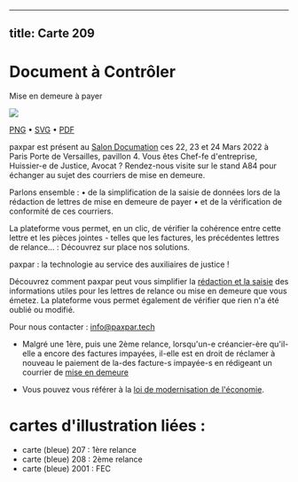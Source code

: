 
---
title: Carte 209
---

# Document à Contrôler

Mise en demeure à payer


![](https://media.paxpar.tech/ludi/card_209_recto.png)

[PNG](https://media.paxpar.tech/ludi/card_209_recto.png) • [SVG](https://media.paxpar.tech/ludi/card_209_recto.svg) • [PDF](https://media.paxpar.tech/ludi/card_209_recto.pdf)

paxpar est présent au [Salon Documation](https://www.documation.fr/info_societe/527/paxpartech.html) ces 22, 23 et 24 Mars 2022 à Paris Porte de Versailles, pavillon 4. Vous êtes Chef-fe d'entreprise, Huissier-e de Justice, Avocat ? Rendez-nous visite sur le stand A84 pour échanger au sujet des courriers de mise en demeure.

Parlons ensemble :
  • de la simplification de la saisie de données lors de la rédaction de lettres de mise en demeure de payer 
  • et de la vérification de conformité de ces courriers. 


La plateforme vous permet, en un clic, de vérifier la cohérence entre cette lettre et les pièces jointes - telles que les factures, les précédentes lettres de relance... : Découvrez sur place nos solutions.

paxpar : la technologie au service des auxiliaires de justice !

Découvrez comment paxpar peut vous simplifier la [rédaction et la saisie](https://youtu.be/iElnViPmgxg) des informations utiles pour les lettres de relance ou mise en demeure que vous émetez. La plateforme vous permet également de vérifier que rien n'a été oublié ou modifié.

Pour nous contacter : info@paxpar.tech

- Malgré une 1ère, puis une 2ème relance, lorsqu'un-e créancier-ère qu'il-elle a encore des factures impayées, il-elle est en droit de réclamer à nouveau le paiement de la-des facture-s impayée-s en rédigeant un courrier de [mise en demeure](https://www.legalstart.fr/fiches-pratiques/recouvrement/mise-en-demeure-definition/)

- Vous pouvez vous référer à la [loi de modernisation de l'économie](https://www.legifrance.gouv.fr/loda/id/JORFTEXT000019283050/).
# cartes d'illustration liées :
  - carte (bleue) 207 : 1ère relance
  - carte (bleue) 208 : 2ème relance
  - carte (bleue) 2001 : FEC


